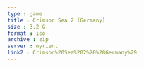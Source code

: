 ```yaml
---
type : game
title : Crimson Sea 2 (Germany)
size : 3.2 G
format : iso
archive : zip
server : myrient
link2 : Crimson%20Sea%202%20%28Germany%29
---
```

